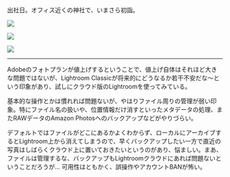 出社日。オフィス近くの神社で、いまさら初詣。

![](https://photos.old.apkas.net/medium/202501/20250128-G3000092.webp)

![](https://photos.old.apkas.net/medium/202501/20250128-G3000094.webp)

![](https://photos.old.apkas.net/medium/202501/20250128-G3000097.webp)

---

Adobeのフォトプランが値上げするということで、値上げ自体はそれほど大きな問題ではないが、Lightroom Classicが将来的にどうなるか若干不安だな〜という印象があり、試しにクラウド版のLightroomを使ってみている。

基本的な操作とかは慣れれば問題ないが、やはりファイル周りの管理が弱い印象。特にファイル名の扱いや、位置情報だけ消すといったメタデータの処理、またRAWデータのAmazon Photosへのバックアップなどがやりづらい。

デフォルトではファイルがどこにあるかよくわからず、ローカルにアーカイブするとLightroom上から消えてしまうので、早くバックアップしたい一方で直近の写真はしばらくクラウド上に置いておきたいというのがあり、悩ましい。まあ、ファイルは管理するな、バックアップもLightroomクラウドにあれば問題ないということだろうが... 可用性はともかく、誤操作やアカウントBANが怖い。

